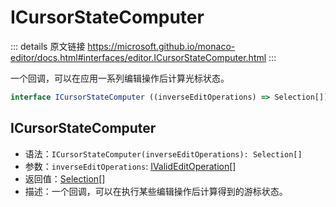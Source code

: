 # ICursorStateComputer
        
::: details 原文链接
https://microsoft.github.io/monaco-editor/docs.html#interfaces/editor.ICursorStateComputer.html
:::

一个回调，可以在应用一系列编辑操作后计算光标状态。

```ts
interface ICursorStateComputer ((inverseEditOperations) => Selection[])
```

## ICursorStateComputer
- 语法：`ICursorStateComputer(inverseEditOperations): Selection[]`
- 参数：`inverseEditOperations`: [IValidEditOperation](/api/editor/IValidEditOperation.md)[]
- 返回值：[Selection](/api/Selection.md)[]
- 描述：一个回调，可以在执行某些编辑操作后计算得到的游标状态。